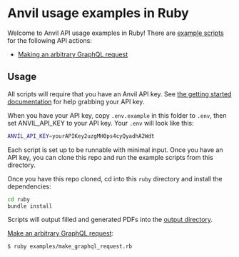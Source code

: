 # Anvil usage examples in Ruby

Welcome to Anvil API usage examples in Ruby! There are [example scripts](examples) for the following API actions:

* [Making an arbitrary GraphQL request](examples/make_graphql_request.rb)

## Usage

All scripts will require that you have an Anvil API key. See [the getting started documentation](https://www.useanvil.com/docs/api/getting-started) for help grabbing your API key.

When you have your API key, copy `.env.example` in this folder to `.env`, then set ANVIL_API_KEY to your API key. Your `.env` will look like this:

```sh
ANVIL_API_KEY=yourAPIKey2uzgMH0ps4cyQyadhA2Wdt
```

Each script is set up to be runnable with minimal input. Once you have an API key, you can clone this repo and run the example scripts from this directory.

Once you have this repo cloned, cd into this `ruby` directory and install the dependencies:

```sh
cd ruby
bundle install
```

Scripts will output filled and generated PDFs into the [output directory](output).

[Make an arbitrary GraphQL request](examples/make_graphql_request.rb):

```sh
$ ruby examples/make_graphql_request.rb
```
